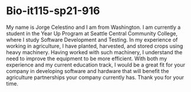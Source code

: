 # Bio-it115-sp21-916
My name is Jorge Celestino and I am from Washington. I am currently a student in the Year Up Program at Seattle Central Community College, where I study Software Development and Testing. In my experience of working in agriculture, I have planted, harvested, and stored crops using heavy machinery. Having worked with such machinery, I understand the need to improve the equipment to be more efficient. With both my experience and my current education track, I would be a great fit for your company in developing software and hardware that will benefit the agriculture partnerships your company currently has. Thank you for your time.  
